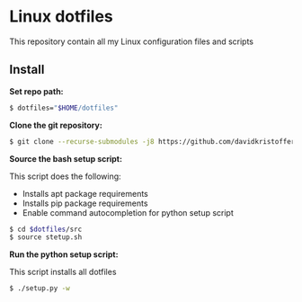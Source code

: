 # Linux dotfiles

This repository contain all my Linux configuration files and scripts

## Install

**Set repo path:**

```bash
$ dotfiles="$HOME/dotfiles"
```

**Clone the git repository:**

```bash
$ git clone --recurse-submodules -j8 https://github.com/davidkristoffersen/dotfiles.git $dotfiles
```

**Source the bash setup script:**

This script does the following:

- Installs apt package requirements
- Installs pip package requirements
- Enable command autocompletion for python setup script

```bash
$ cd $dotfiles/src
$ source stetup.sh
```

**Run the python setup script:**

This script installs all dotfiles

```bash
$ ./setup.py -w
```
